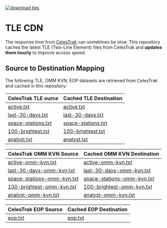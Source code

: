 [![download tles](https://github.com/mrmykey/tlecdn/actions/workflows/tles.yml/badge.svg?branch=main)](https://github.com/mrmykey/tlecdn/actions/workflows/tles.yml)

# TLE CDN

The response time from [CelesTrak](https://celestrak.org/NORAD/elements/) can sometimes be slow. 
This repository caches the latest TLE (Two-Line Element) files from CelesTrak and **updates them hourly** 
to improve access speed.

## Source to Destination Mapping

The following TLE, OMM KVN, EOP datasets are retrieved from CelesTrak and cached in this repository:

| CelesTrak TLE ource                                                                                         | Cached TLE Destination                                                                                            |
|-------------------------------------------------------------------------------------------------------------|-------------------------------------------------------------------------------------------------------------------|
| [active.txt](https://celestrak.org/NORAD/elements/gp.php?GROUP=active&FORMAT=tle)                           | [active.txt](https://raw.githubusercontent.com/mrmykey/tlecdn/refs/heads/main/active.txt)                         |
| [last-30-days.txt](https://celestrak.org/NORAD/elements/gp.php?GROUP=last-30-days&FORMAT=tle)               | [last-30-days.txt](https://raw.githubusercontent.com/mrmykey/tlecdn/refs/heads/main/last-30-days.txt)             |
| [space-stations.txt](https://celestrak.org/NORAD/elements/gp.php?GROUP=stations&FORMAT=tle)                 | [space-stations.txt](https://raw.githubusercontent.com/mrmykey/tlecdn/refs/heads/main/space-stations.txt)         |
| [100-brightest.txt](https://celestrak.org/NORAD/elements/gp.php?GROUP=visual&FORMAT=tle)                    | [100-brightest.txt](https://raw.githubusercontent.com/mrmykey/tlecdn/refs/heads/main/100-brightest.txt)           |
| [analyst.txt](https://celestrak.org/NORAD/elements/gp.php?GROUP=analyst&FORMAT=tle)                         | [analyst.txt](https://raw.githubusercontent.com/mrmykey/tlecdn/refs/heads/main/analyst.txt)                       |


| CelesTrak OMM KVN Source                                                                                    | Cached OMM KVN Destination                                                                                        |
|-------------------------------------------------------------------------------------------------------------|-------------------------------------------------------------------------------------------------------------------|
| [active-omm-kvn.txt](https://celestrak.org/NORAD/elements/gp.php?GROUP=active&FORMAT=kvn)                   | [active-omm-kvn.txt](https://raw.githubusercontent.com/mrmykey/tlecdn/refs/heads/main/active.txt)                 |
| [last-30-days-omm-kvn.txt](https://celestrak.org/NORAD/elements/gp.php?GROUP=last-30-days&FORMAT=kvn)       | [last-30-days-omm-kvn.txt](https://raw.githubusercontent.com/mrmykey/tlecdn/refs/heads/main/last-30-days.txt)     |
| [space-stations-omm-kvn.txt](https://celestrak.org/NORAD/elements/gp.php?GROUP=stations&FORMAT=kvn)         | [space-stations-omm-kvn.txt](https://raw.githubusercontent.com/mrmykey/tlecdn/refs/heads/main/space-stations.txt) |
| [100-brightest-omm-kvn.txt](https://celestrak.org/NORAD/elements/gp.php?GROUP=visual&FORMAT=kvn)            | [100-brightest-omm-kvn.txt](https://raw.githubusercontent.com/mrmykey/tlecdn/refs/heads/main/100-brightest.txt)   |
| [analyst-omm-kvn.txt](https://celestrak.org/NORAD/elements/gp.php?GROUP=analyst&FORMAT=kvn)                 | [analyst-omm-kvn.txt](https://raw.githubusercontent.com/mrmykey/tlecdn/refs/heads/main/analyst.txt)               |


| CelesTrak EOP Source                                                                                        | Cached EOP Destination                                                                                            |
|-------------------------------------------------------------------------------------------------------------|-------------------------------------------------------------------------------------------------------------------|
| [eop.txt](https://celestrak.org/SpaceData/EOP-Last5Years.txt)                                               | [eop.txt](https://raw.githubusercontent.com/mrmykey/tlecdn/refs/heads/main/eop.txt)                               |
